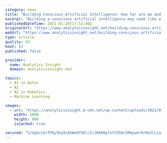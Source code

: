 ```yaml
---
category: news
title: "Building Conscious Artificial Intelligence: How far are we and Why?"
excerpt: "Building a conscious artificial intelligence may seem like a distant dream, yet, it is still possible by enhancing the capabilities of Strong AI. This is because, weak AI has limited capabilities."
publishedDateTime: 2021-01-26T17:52:00Z
originalUrl: "https://www.analyticsinsight.net/building-conscious-artificial-intelligence-how-far-are-we-and-why/"
webUrl: "https://www.analyticsinsight.net/building-conscious-artificial-intelligence-how-far-are-we-and-why/"
type: article
quality: 43
heat: 43
published: false

provider:
  name: Analytics Insight
  domain: analyticsinsight.net

topics:
  - AI in Autos
  - AI
  - AI in Robotics
  - Machine Learning

images:
  - url: "https://analyticsinsight.b-cdn.net/wp-content/uploads/2021/01/Conscious-AI.jpg"
    width: 1600
    height: 900
    isCached: true

secured: "5/Vgkvib+TFKy5Ky0sAhWu9fOOl/2/JKkMApfxYCU50c5MKpwArRrRmJCLiaJ950Q9JDVVjqF0Cp7Xl6w/7We8poOfoYWh7XDWRwvxg2HLUSMlMWf9itwZ0v6YEIRddzV6cqYmLSlMIuRjYLYmFir0czD0NyacShKsm7u3zFVleFyznjnkbUbN5Q5VVTpYOYJvTTgIbT4ZLa3tnafoipAl9g3ouNp5T8n2kpY1yfoVFwIafztbu3Nk3qAeQnevNYzsYlX43nF6M9TFGkgkdQvVwhkycdWkvDLIQLO130FKhR7NgtFg26ra/T7gZ8uQ8lP9zR0cGgiVWf0ce8jAtG0NmGOZ/Wdv09uanz1tUxwcc=;Jvj12TJptKv0zDu56jWelA=="
---
```


